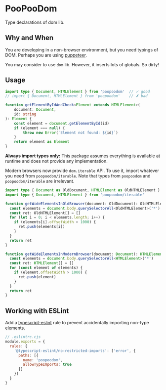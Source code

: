 # PooPooDom

Type declarations of dom lib.

## Why and When

You are developing in a non-browser environment, but you need typings of DOM. Perhaps you are using
[puppeteer](https://github.com/puppeteer/puppeteer).

You may consider to use `dom` lib. However, it inserts lots of globals. So dirty!

## Usage

```ts
import type { Document, HTMLElement } from 'poopoodom'  // ✓ good
// import { Document, HTMLElement } from 'poopoodom'    // ✗ bad

function getElementByIdAndCheck<Element extends HTMLElement>(
    document: Document,
    id: string
): Element {
    const element = document.getElementById(id)
    if (element === null) {
        throw new Error(`Element not found: ${id}`)
    }
    return element as Element
}
```

**Always import types only:** This package assumes everything is available at runtime and does not
provide any implementation.

Modern browsers now provide `dom.iterable` API. To use it, import whatever you need from
`poopoodom/iterable`. Note that types from `poopoodom` and `poopoodom/iterable` are irrelevant.

```ts
import type { Document as OldDocument, HTMLElement as OldHTMLElement } from 'poopoodom'
import type { Document, HTMLElement } from 'poopoodom/iterable'

function getWideElementsInOldBrowser(document: OldDocument): OldHTMLElement[] {
  const elements = document.body.querySelectorAll<OldHTMLElement>('*')
  const ret: OldHTMLElement[] = []
  for (let i = 0; i < elements.length; i++) {
    if (elements[i].offsetWidth > 1000) {
      ret.push(elements[i])
    }
  }
  return ret
}

function getWideElementsInModernBrowser(document: Document): HTMLElement[] {
  const elements = document.body.querySelectorAll<HTMLElement>('*')
  const ret: HTMLElement[] = []
  for (const element of elements) {
    if (element.offsetWidth > 1000) {
      ret.push(element)
    }
  }
  return ret
}
```

## Working with ESLint

Add a [typescript-eslint](https://typescript-eslint.io/) rule to prevent accidentally importing
non-type elements.

```js
// .eslintrc.cjs
module.exports = {
  rules: {
    '@typescript-eslint/no-restricted-imports': ['error', {
      paths: [{
        name: 'poopoodom',
        allowTypeImports: true
      }]
    }]
  }
}
```
